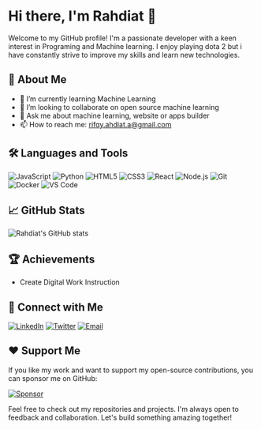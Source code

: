 # Hi there, I'm Rahdiat 👋

Welcome to my GitHub profile! I'm a passionate developer with a keen interest in Programing and Machine learning. I enjoy playing dota 2 but i have constantly strive to improve my skills and learn new technologies.

## 🚀 About Me

- 🌱 I’m currently learning Machine Learning
- 👯 I’m looking to collaborate on open source machine learning
- 💬 Ask me about machine learning, website or apps builder
- 📫 How to reach me: rifqy.ahdiat.a@gmail.com

## 🛠️ Languages and Tools

![JavaScript](https://img.shields.io/badge/-JavaScript-black?style=flat-square&logo=javascript)
![Python](https://img.shields.io/badge/-Python-black?style=flat-square&logo=python)
![HTML5](https://img.shields.io/badge/-HTML5-black?style=flat-square&logo=html5)
![CSS3](https://img.shields.io/badge/-CSS3-black?style=flat-square&logo=css3)
![React](https://img.shields.io/badge/-React-black?style=flat-square&logo=react)
![Node.js](https://img.shields.io/badge/-Node.js-black?style=flat-square&logo=node.js)
![Git](https://img.shields.io/badge/-Git-black?style=flat-square&logo=git)
![Docker](https://img.shields.io/badge/-Docker-black?style=flat-square&logo=docker)
![VS Code](https://img.shields.io/badge/-VS%20Code-black?style=flat-square&logo=visual-studio-code)

## 📈 GitHub Stats

![Rahdiat's GitHub stats](https://github-readme-stats.vercel.app/api?username=rahdiat&show_icons=true&theme=radical)

## 🏆 Achievements

- Create Digital Work Instruction

## 🔗 Connect with Me

[![LinkedIn](https://img.shields.io/badge/-LinkedIn-black?style=flat-square&logo=linkedin)](https://www.linkedin.com/in/rahdiat)
[![Twitter](https://img.shields.io/badge/-Twitter-black?style=flat-square&logo=twitter)](https://twitter.com/r_ahdiat)
[![Email](https://img.shields.io/badge/-Email-black?style=flat-square&logo=gmail)](mailto:rifqy.ahdiat.a@gmail.com)

## ❤️ Support Me

If you like my work and want to support my open-source contributions, you can sponsor me on GitHub:

[![Sponsor](https://img.shields.io/badge/Sponsor-rahdiat-pink?style=flat-square&logo=github)](https://github.com/sponsors/rahdiat)

Feel free to check out my repositories and projects. I'm always open to feedback and collaboration. Let's build something amazing together!
